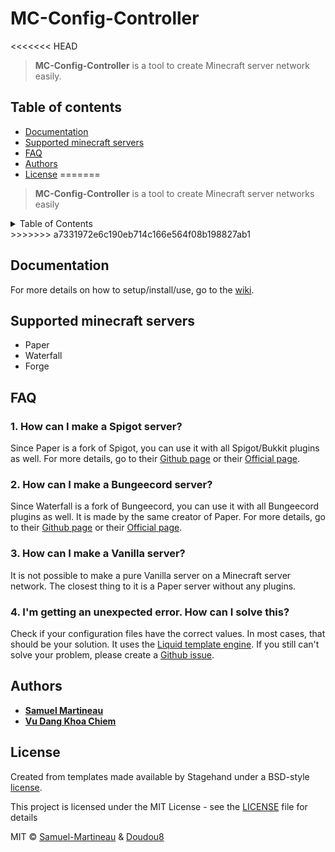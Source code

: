 # MC-Config-Controller

<<<<<<< HEAD
> **MC-Config-Controller** is a tool to create Minecraft server network easily.

## Table of contents

- [Documentation](https://github.com/Samuel-Martineau/MC-Config-Controller#documentation)
- [Supported minecraft servers](https://github.com/Samuel-Martineau/MC-Config-Controller#supported-minecraft-servers)
- [FAQ](https://github.com/Samuel-Martineau/MC-Config-Controller#faq)
- [Authors](https://github.com/Samuel-Martineau/MC-Config-Controller#authors)
- [License](https://github.com/Samuel-Martineau/MC-Config-Controller#license)
=======
> **MC-Config-Controller** is a tool to create Minecraft server networks easily

 <details>
  <summary>Table of Contents</summary>
  <p>Lien 1</p>
  <p>Lien 2</p>
  <p>Lien 3</p>
</details> 
>>>>>>> a7331972e6c190eb714c166e564f08b198827ab1

## Documentation

For more details on how to setup/install/use, go to the [wiki](https://github.com/Samuel-Martineau/MC-Config-Controller/wiki).

## Supported minecraft servers

- Paper
- Waterfall
- Forge

## FAQ

### 1. How can I make a Spigot server?

Since Paper is a fork of Spigot, you can use it with all Spigot/Bukkit plugins as well. For more details, go to their [Github page](https://github.com/PaperMC/Paper) or their [Official page](https://papermc.io/).

### 2. How can I make a Bungeecord server?

Since Waterfall is a fork of Bungeecord, you can use it with all Bungeecord plugins as well. It is made by the same creator of Paper. For more details, go to their [Github page](https://github.com/PaperMC/Waterfall) or their [Official page](https://papermc.io/).

### 3. How can I make a Vanilla server?

It is not possible to make a pure Vanilla server on a Minecraft server network. The closest thing to it is a Paper server without any plugins.

### 4. I'm getting an unexpected error. How can I solve this?

Check if your configuration files have the correct values. In most cases, that should be your solution. It uses the [Liquid template engine](https://shopify.github.io/liquid/). If you still can't solve your problem, please create a [Github issue](https://github.com/Samuel-Martineau/MC-Config-Controller/issues).

## Authors

- **[Samuel Martineau](https://github.com/Samuel-Martineau/)**
- **[Vu Dang Khoa Chiem](https://github.com/Doudou8)**

## License

Created from templates made available by Stagehand under a BSD-style
[license](https://github.com/dart-lang/stagehand/blob/master/LICENSE).

This project is licensed under the MIT License - see the [LICENSE](https://github.com/Samuel-Martineau/MC-Config-Controller/blob/master/LICENSE) file for details

MIT © [Samuel-Martineau](https://github.com/Samuel-Martineau/) & [Doudou8](https://github.com/Doudou8)
